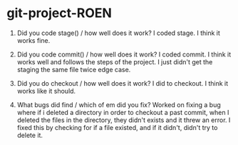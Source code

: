 # git-project-ROEN
1. Did you code stage() / how well does it work?
I coded stage. I think it works fine.

2.  Did you code commit() / how well does it work?
I coded commit. I think it works well and follows the steps of the project. I just didn't get the staging the same file twice edge case.

3. Did you do checkout / how well does it work?
I did to checkout. I think it works like it should.

4. What bugs did find / which of em did you fix?
Worked on fixing a bug where if i deleted a directory in order to checkout a past commit, when I deleted the files in the directory, they didn't exists and it threw an error. I fixed this by checking for if a file existed, and if it didn't, didn't try to delete it.
